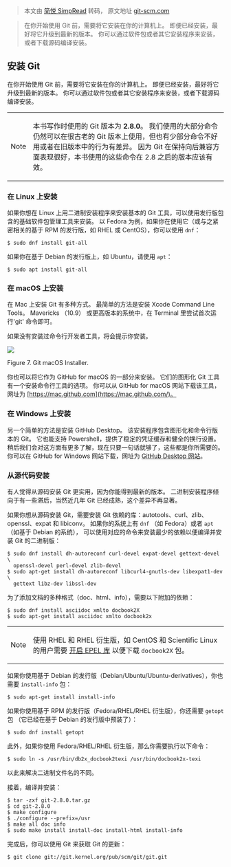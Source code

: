 > 本文由 [简悦 SimpRead](http://ksria.com/simpread/) 转码， 原文地址 [git-scm.com](https://git-scm.com/book/zh/v2/%E8%B5%B7%E6%AD%A5-%E5%AE%89%E8%A3%85-Git)

> 在你开始使用 Git 前，需要将它安装在你的计算机上。 即便已经安装，最好将它升级到最新的版本。 你可以通过软件包或者其它安装程序来安装，或者下载源码编译安装。

安装 Git
------

在你开始使用 Git 前，需要将它安装在你的计算机上。 即便已经安装，最好将它升级到最新的版本。 你可以通过软件包或者其它安装程序来安装，或者下载源码编译安装。

<table><tbody><tr><td><p>Note</p></td><td><p>本书写作时使用的 Git 版本为 <strong>2.8.0</strong>。 我们使用的大部分命令仍然可以在很古老的 Git 版本上使用，但也有少部分命令不好用或者在旧版本中的行为有差异。 因为 Git 在保持向后兼容方面表现很好，本书使用的这些命令在 2.8 之后的版本应该有效。</p></td></tr></tbody></table>

### 在 Linux 上安装

如果你想在 Linux 上用二进制安装程序来安装基本的 Git 工具，可以使用发行版包含的基础软件包管理工具来安装。 以 Fedora 为例，如果你在使用它（或与之紧密相关的基于 RPM 的发行版，如 RHEL 或 CentOS），你可以使用 `dnf`：

```
$ sudo dnf install git-all

```

如果你在基于 Debian 的发行版上，如 Ubuntu，请使用 `apt`：

```
$ sudo apt install git-all

```

### 在 macOS 上安装

在 Mac 上安装 Git 有多种方式。 最简单的方法是安装 Xcode Command Line Tools。 Mavericks （10.9） 或更高版本的系统中，在 Terminal 里尝试首次运行'git' 命令即可。

如果没有安装过命令行开发者工具，将会提示你安装。

![](https://git-scm.com/book/en/v2/images/git-osx-installer.png)

Figure 7. Git macOS Installer.

你也可以将它作为 GitHub for macOS 的一部分来安装。 它们的图形化 Git 工具有一个安装命令行工具的选项。 你可以从 GitHub for macOS 网站下载该工具，网址为 [https://mac.github.com](https://mac.github.com/)。

### 在 Windows 上安装

另一个简单的方法是安装 GitHub Desktop。 该安装程序包含图形化和命令行版本的 Git。 它也能支持 Powershell，提供了稳定的凭证缓存和健全的换行设置。 稍后我们会对这方面有更多了解，现在只要一句话就够了，这些都是你所需要的。 你可以在 GitHub for Windows 网站下载，网址为 [GitHub Desktop 网站](https://desktop.github.com/)。

### 从源代码安装

有人觉得从源码安装 Git 更实用，因为你能得到最新的版本。 二进制安装程序倾向于有一些滞后，当然近几年 Git 已经成熟，这个差异不再显著。

如果你想从源码安装 Git，需要安装 Git 依赖的库：autotools、curl、zlib、openssl、expat 和 libiconv。 如果你的系统上有 `dnf` （如 Fedora）或者 `apt`（如基于 Debian 的系统）， 可以使用对应的命令来安装最少的依赖以便编译并安装 Git 的二进制版：

```
$ sudo dnf install dh-autoreconf curl-devel expat-devel gettext-devel \
  openssl-devel perl-devel zlib-devel
$ sudo apt-get install dh-autoreconf libcurl4-gnutls-dev libexpat1-dev \
  gettext libz-dev libssl-dev

```

为了添加文档的多种格式（doc、html、info），需要以下附加的依赖：

```
$ sudo dnf install asciidoc xmlto docbook2X
$ sudo apt-get install asciidoc xmlto docbook2x

```

<table><tbody><tr><td><p>Note</p></td><td><p>使用 RHEL 和 RHEL 衍生版，如 CentOS 和 Scientific Linux 的用户需要 <a href="https://fedoraproject.org/wiki/EPEL#How_can_I_use_these_extra_packages.3F">开启 EPEL 库</a> 以便下载 <code>docbook2X</code> 包。</p></td></tr></tbody></table>

如果你使用基于 Debian 的发行版（Debian/Ubuntu/Ubuntu-derivatives），你也需要 `install-info` 包：

```
$ sudo apt-get install install-info

```

如果你使用基于 RPM 的发行版（Fedora/RHEL/RHEL 衍生版），你还需要 `getopt` 包 （它已经在基于 Debian 的发行版中预装了）：

```
$ sudo dnf install getopt

```

此外，如果你使用 Fedora/RHEL/RHEL 衍生版，那么你需要执行以下命令：

```
$ sudo ln -s /usr/bin/db2x_docbook2texi /usr/bin/docbook2x-texi

```

以此来解决二进制文件名的不同。

接着，编译并安装：

```
$ tar -zxf git-2.8.0.tar.gz
$ cd git-2.8.0
$ make configure
$ ./configure --prefix=/usr
$ make all doc info
$ sudo make install install-doc install-html install-info

```

完成后，你可以使用 Git 来获取 Git 的更新：

```
$ git clone git://git.kernel.org/pub/scm/git/git.git

```